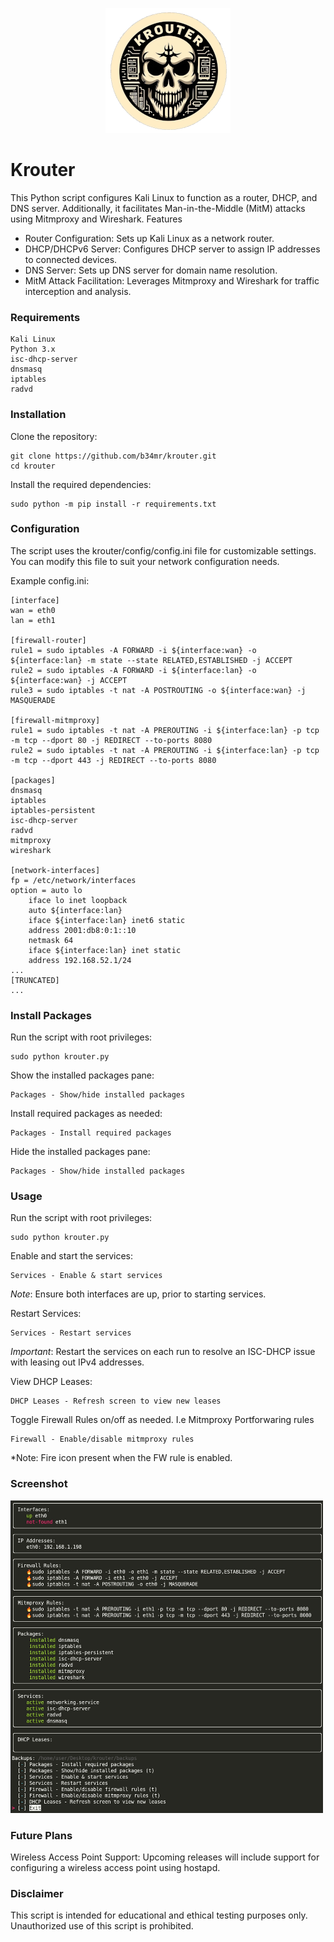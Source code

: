 <p align="center">
	<img src="images/logo.png" alt="Krouter Logo" width="200" height="200">
</p>

# Krouter
This Python script configures Kali Linux to function as a router, DHCP, and DNS server. Additionally, it facilitates Man-in-the-Middle (MitM) attacks using Mitmproxy and Wireshark.
Features

- Router Configuration: Sets up Kali Linux as a network router.
- DHCP/DHCPv6 Server: Configures DHCP server to assign IP addresses to connected devices.
- DNS Server: Sets up DNS server for domain name resolution.
- MitM Attack Facilitation: Leverages Mitmproxy and Wireshark for traffic interception and analysis.
### Requirements

    Kali Linux
    Python 3.x
    isc-dhcp-server
    dnsmasq
    iptables
    radvd

### Installation

 Clone the repository:
```
git clone https://github.com/b34mr/krouter.git
cd krouter
```

Install the required dependencies:
```
sudo python -m pip install -r requirements.txt
```

### Configuration

The script uses the krouter/config/config.ini file for customizable settings. You can modify this file to suit your network configuration needs.

Example config.ini:
```
[interface]
wan = eth0
lan = eth1

[firewall-router]
rule1 = sudo iptables -A FORWARD -i ${interface:wan} -o ${interface:lan} -m state --state RELATED,ESTABLISHED -j ACCEPT
rule2 = sudo iptables -A FORWARD -i ${interface:lan} -o ${interface:wan} -j ACCEPT
rule3 = sudo iptables -t nat -A POSTROUTING -o ${interface:wan} -j MASQUERADE

[firewall-mitmproxy]
rule1 = sudo iptables -t nat -A PREROUTING -i ${interface:lan} -p tcp -m tcp --dport 80 -j REDIRECT --to-ports 8080
rule2 = sudo iptables -t nat -A PREROUTING -i ${interface:lan} -p tcp -m tcp --dport 443 -j REDIRECT --to-ports 8080

[packages]
dnsmasq
iptables
iptables-persistent
isc-dhcp-server
radvd
mitmproxy
wireshark

[network-interfaces]
fp = /etc/network/interfaces
option = auto lo
	iface lo inet loopback
	auto ${interface:lan}
	iface ${interface:lan} inet6 static
	address 2001:db8:0:1::10
	netmask 64
	iface ${interface:lan} inet static
	address 192.168.52.1/24
...
[TRUNCATED]
...

```

### Install Packages

Run the script with root privileges:
```
sudo python krouter.py
```

Show the installed packages pane:
```
Packages - Show/hide installed packages
```

Install required packages as needed:
```
Packages - Install required packages
```

Hide the installed packages pane:
```
Packages - Show/hide installed packages
```

### Usage
Run the script with root privileges:
```
sudo python krouter.py
```

Enable and start the services:
```
Services - Enable & start services
```
*Note*: Ensure both interfaces are up, prior to starting services.

Restart Services:
```
Services - Restart services
```
*Important*: Restart the services on each run to resolve an ISC-DHCP issue with leasing out IPv4 addresses.

View DHCP Leases:
```
DHCP Leases - Refresh screen to view new leases
```

Toggle Firewall Rules on/off as needed. I.e Mitmproxy Portforwaring rules
```
Firewall - Enable/disable mitmproxy rules
```
*Note: Fire icon present when the FW rule is enabled.
### Screenshot

<img src="images/screenshot.png" alt="Krouter Screenshot" width="500" height="500">

### Future Plans

Wireless Access Point Support: Upcoming releases will include support for configuring a wireless access point using hostapd.

### Disclaimer

This script is intended for educational and ethical testing purposes only. Unauthorized use of this script is prohibited.

